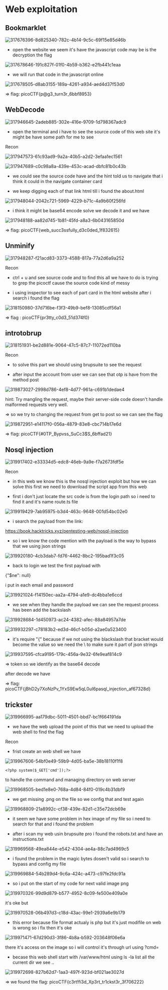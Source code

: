 # Web exploitation 

## Bookmarklet

![317676396-8d825340-782c-4b14-9c5c-69f15e85d46b](https://github.com/neo-M3tinez/picoctf2024/assets/174318737/c6c9dfe5-b477-417f-8ef3-de61cd71b038)

- open the website we seem it's have the javascript code may be is the decryption the flag

![317678646-191c827f-01f0-4b59-b362-e2fb441c1eaa](https://github.com/neo-M3tinez/picoctf2024/assets/174318737/a0c748c5-31a5-41f2-9194-121367e84949)

- we will run that code in the javascript online 

![317678505-d8ab3155-189a-4261-a934-aed4d37f53d0](https://github.com/neo-M3tinez/picoctf2024/assets/174318737/7c55d690-52e5-429f-b9a8-70f8605231f7)

=> flag: picoCTF{p@g3_turn3r_6bbf8953}

## WebDecode

![317946645-2adeb885-302e-416e-9709-1d798367adc9](https://github.com/neo-M3tinez/picoctf2024/assets/174318737/027156b0-8cbd-4701-af93-613fa989d72c)

- open the terminal and i have to see the source code of this web site it's might be have some path for me to see

Recon 

![317947573-61c93ad9-9a2a-40b5-a2d2-3efaa1ec1561](https://github.com/neo-M3tinez/picoctf2024/assets/174318737/61ded783-e45c-4d59-aaae-6a639ad5b70e)


![317947689-c0c98a8a-439e-453c-acad-dbfc81b0c43b](https://github.com/neo-M3tinez/picoctf2024/assets/174318737/e25f7703-e139-455b-acf0-2b65a9e3cdbb)

- we could see the source code have and the hint told us to navigate that i think it could in the navigate container card

- we keep digging each of that link html till i found the about.html

![317948044-2042c721-5969-4229-b71c-4a9b60f256fd](https://github.com/neo-M3tinez/picoctf2024/assets/174318737/ecee3c5c-dd72-4616-8e8f-83d66e34d612)


- i think it might be base64 encode solve we decode it and we have

![317948188-aa82d745-1b81-45fd-a8a3-6b043165850d](https://github.com/neo-M3tinez/picoctf2024/assets/174318737/4abe14d8-c0d2-4fcf-ac05-fa08f410599d)


=> flag: picoCTF{web_succ3ssfully_d3c0ded_1f832615}

## Unminify

![317948287-f21acd83-3373-4588-817a-77a2d6a9a252](https://github.com/neo-M3tinez/picoctf2024/assets/174318737/ac0c4cb1-c431-4129-9bf9-7b68467d809f)


Recon 

- ctrl + u  and see source code and to find this all we have to do is trying to grep the picoctf cause the source code kind of messy

- i using inspector to see each of part card in the html website after i search i found the flag

![318150980-37d716be-f3f3-49b9-bef8-13085cdf56a1](https://github.com/neo-M3tinez/picoctf2024/assets/174318737/4fdfcb2b-c171-44c9-85df-3e2ca0072366)

=> flag : picoCTF{pr3tty_c0d3_51d374f0}

## introtobrup 

![318151931-be2d881e-9064-47c5-87c7-11072ed110ba](https://github.com/neo-M3tinez/picoctf2024/assets/174318737/95ba7c7f-e10f-47f1-b074-c9fbed51093a)

Recon 

- to solve this part we should using brupsuite to see the request
 
- after input the account from user we can see that otp is have from the method post

![319873027-2998d786-4ef8-4d77-961a-c691b1dedae4](https://github.com/neo-M3tinez/picoctf2024/assets/174318737/357594d1-65c2-4144-8116-e93e0b7efd15)


hint:
Try mangling the request, maybe their server-side code doesn't handle malformed requests very well.

=> so we try to changing the request from get to post so we can see the flag 

![319872951-e14117f0-056a-4879-83e8-cbc714b17e6d](https://github.com/neo-M3tinez/picoctf2024/assets/174318737/c28d63bf-13b2-4b55-acf2-815f6b461ccb)

=> flag: picoCTF{#0TP_Bypvss_SuCc3$S_6bffad21}

## Nosql injection 

![319917402-e33334d5-edc8-46eb-9a9e-f7a2673fdf5e](https://github.com/neo-M3tinez/picoctf2024/assets/174318737/e5879775-dccb-40d0-be9b-d7aa3dde7874)


Recon

- in this web we know this is the nosql injection exploit but how we can solve this first we need to download the script app from this web

- first i don't just locate the src code is from the login path so i need to find it and it's name route.ts file

![319919429-7ab95975-b3d4-463c-9648-001d54bc02e0](https://github.com/neo-M3tinez/picoctf2024/assets/174318737/56014c5c-b943-4eec-b599-e48f2a8629ba)

- i search the payload from the link:

https://book.hacktricks.xyz/pentesting-web/nosql-injection

- so i we know the code mention with the payload is the way to bypass that we using json strings

![319920180-4cb3dab7-fd76-4462-8bc2-195bad1f3c05](https://github.com/neo-M3tinez/picoctf2024/assets/174318737/c78a492c-6b39-47cd-af48-8f31581f348a)


- back to login we test the first payload with

{"$ne": null}

i put in each email and password 

![319921024-f14150ec-aa2a-4794-a1e9-dc4bba1e6ccd](https://github.com/neo-M3tinez/picoctf2024/assets/174318737/b1ae4d3b-7f54-44cf-ac6c-5f34f37534d8)


- we see when they handle the payload we can see the request process has been add the backslash

![319928684-1d450973-ac24-4382-afec-88a84957a7de](https://github.com/neo-M3tinez/picoctf2024/assets/174318737/178e2c6a-b62f-42b6-a9c1-c1f93eed0d74)



![319932297-c78183b2-ed3d-46cf-b05d-a2ae0a523400](https://github.com/neo-M3tinez/picoctf2024/assets/174318737/c32bfe2a-b667-4621-99ac-675b6281f5ac)

- it's require "{" because if we not using the blackslash that bracket would become the value so we need the \ to make sure it part of json strings

![319937595-cfca9195-179c-456a-9e32-6fe9eaf814c9](https://github.com/neo-M3tinez/picoctf2024/assets/174318737/368c94bf-8fdf-4426-a077-335effcd690a)


=> token so we identify as the base64 decode

after decode we have

=> flag: picoCTF{jBhD2y7XoNzPv_1YxS9Ew5qL0uI6pasql_injection_af67328d}

## trickster

![319966995-aa179dbc-5011-4501-bbd7-bc1f664191da](https://github.com/neo-M3tinez/picoctf2024/assets/174318737/2e42eaea-d347-4434-8ebd-11398d71a0d7)

- we have the web upload the point of this that we need to upload the web shell to find the flag

Recon

- frist create an web shell we have

![319967606-54bf0e49-59b9-4d05-ba5e-38b18110f1f8](https://github.com/neo-M3tinez/picoctf2024/assets/174318737/98725ef5-518b-4b5c-af4a-2e1bedc298b4)

``` <?php system($_GET['cmd']);?> ``` 

to handle the command and managing directory on web server 

![319968505-bed1e8e0-768a-4d84-84f0-019c4b31dbf9](https://github.com/neo-M3tinez/picoctf2024/assets/174318737/692201c5-cd9d-4f0b-8bc6-a7aabcb8e730)


- we get missing .png on the file so we config that and test again

![319968809-21a8992c-cf38-439e-82d1-c35e72dcb69e](https://github.com/neo-M3tinez/picoctf2024/assets/174318737/0bcdca41-560e-4bdb-aac8-bede326f0d9b)

- it seem we have some problem in hex image of my file so i need to search for that and i found the problem

- after i scan my web usin brupsuite pro i found the robots.txt and have an instructions.txt

![319969568-49ea844e-e542-4304-ae4a-88c7ad4969c5](https://github.com/neo-M3tinez/picoctf2024/assets/174318737/6cf6d7e0-d5fb-4821-bf3d-a6ea590e93af)


- i found the problem in the magic bytes dosen't valid so i search to bypass and config my file

 ![319969884-54b289d4-9c6a-424c-a473-c97fe2fdc91a](https://github.com/neo-M3tinez/picoctf2024/assets/174318737/811726d3-3ba3-41b1-baa9-ddbdf1099838)


- so i put on the start of my code for next valid image png

![319970326-99d9d879-b577-4952-8c09-fe500e409a0e](https://github.com/neo-M3tinez/picoctf2024/assets/174318737/57ae90c1-e2e3-4990-b728-da513f14c47f)


it's oke but 

![319970528-06b497d3-c18d-43ac-99e1-2939a6e9b179](https://github.com/neo-M3tinez/picoctf2024/assets/174318737/f9575ea9-7e5e-4da3-98db-93e5a93fcc80)


- this error because file format actualy is php but it's just modifile on web is wrong so i fix then it's oke


![319971471-67d290d3-3f86-4b8a-b592-203648f06e6a](https://github.com/neo-M3tinez/picoctf2024/assets/174318737/55289c8b-3b85-4a0a-8181-fa9369c63400)


there it's access on the image so i will control it's through url using ?cmd= 

- becase this web shell start with /var/www/html using ls -la list all the current dir we see ..

![319972698-827b62d7-1aa3-497f-923d-bf021ae3027d](https://github.com/neo-M3tinez/picoctf2024/assets/174318737/3ea4483c-e62b-4b28-ad08-59043ced569e)

=> we found the flag: picoCTF{c3rt!fi3d_Xp3rt_tr1ckst3r_3f706222}
